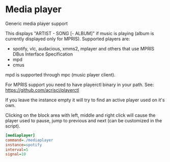 # Media player

Generic media player support

This displays "ARTIST - SONG [- ALBUM]" if music is playing
(album is currently displayed only for MPRIS).
Supported players are:
- spotify, vlc, audacious, xmms2, mplayer and others that
use MPRIS DBus Interface Specification
- mpd
- cmus

mpd is supported through mpc (music player client).

For MPRIS support you need to have playerctl binary in your path.
See: https://github.com/acrisci/playerctl

If you leave the instance empty it will try to find an
active player used on it's own.

Clicking on the block area with left, middle and right click
will cause the player used to pause, jump to previous and
next (can be customized in the script).

``` ini
[mediaplayer]
command=./mediaplayer
instance=spotify
interval=5
signal=10
```
